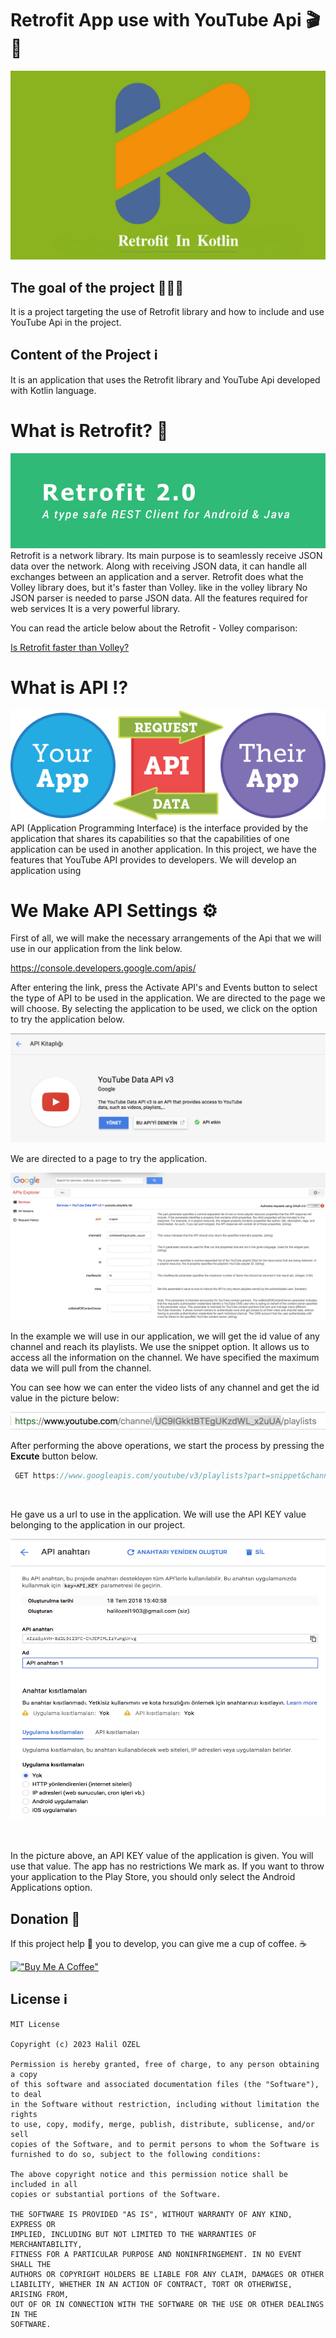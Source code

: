 # Retrofit App use with YouTube Api 🎬 🎥

![Screenshot](android.jpg)

## The goal of the project 🧑🏻‍💻
It is a project targeting the use of Retrofit library and how to include and use YouTube Api in the project.


## Content of the Project ℹ️
It is an application that uses the Retrofit library and YouTube Api developed with Kotlin language. <br>


# What is Retrofit? 🤨
![Screenshot](retrofit.jpg)
Retrofit is a network library. Its main purpose is to seamlessly receive JSON data over the network.
Along with receiving JSON data, it can handle all exchanges between an application and a server.
Retrofit does what the Volley library does, but it's faster than Volley. like in the volley library
No JSON parser is needed to parse JSON data. All the features required for web services
It is a very powerful library.

You can read the article below about the Retrofit - Volley comparison:

[Is Retrofit faster than Volley?](https://medium.com/@ali.muzaffar/is-retrofit-faster-than-volley-the-answer-may-surprise-you-4379bc589d7c)


# What is API ⁉️
![Screenshot](api.png) <br>
API (Application Programming Interface) is the interface provided by the application that shares its capabilities so that the capabilities of one application can be used in another application. In this project, we have the features that YouTube API provides to developers.
We will develop an application using


# We Make API Settings ⚙️

First of all, we will make the necessary arrangements of the Api that we will use in our application from the link below.

https://console.developers.google.com/apis/

After entering the link, press the Activate API's and Events button to select the type of API to be used in the application.
We are directed to the page we will choose. By selecting the application to be used, we click on the option to try the application below.

![Screenshot](res1.png) <br>

We are directed to a page to try the application.

![Screenshot](res3.png) <br>

In the example we will use in our application, we will get the id value of any channel and reach its playlists. We use the snippet option. It allows us to access all the information on the channel. We have specified the maximum data we will pull from the channel.

You can see how we can enter the video lists of any channel and get the id value in the picture below:

![Screenshot](res2.png) <br>

After performing the above operations, we start the process by pressing the **Excute** button below.

```java 
 GET https://www.googleapis.com/youtube/v3/playlists?part=snippet&channelId=UC9IGkktBTEgUKzdWL_x2uUA&maxResults=15&key={YOUR_API_KEY}
```
 <br>
 
He gave us a url to use in the application. We will use the API KEY value belonging to the application in our project.

<p>
   <img src="res5.png" width="700" height="450">
</p>

<br>

In the picture above, an API KEY value of the application is given. You will use that value. The app has no restrictions
We mark as. If you want to throw your application to the Play Store, you should only select the Android Applications option.

## Donation 💸

If this project help 💁 you to develop, you can give me a cup of coffee. ☕

[!["Buy Me A Coffee"](https://www.buymeacoffee.com/assets/img/custom_images/orange_img.png)](https://www.buymeacoffee.com/halilozel1903)

## License  ℹ️
```
MIT License

Copyright (c) 2023 Halil OZEL

Permission is hereby granted, free of charge, to any person obtaining a copy
of this software and associated documentation files (the "Software"), to deal
in the Software without restriction, including without limitation the rights
to use, copy, modify, merge, publish, distribute, sublicense, and/or sell
copies of the Software, and to permit persons to whom the Software is
furnished to do so, subject to the following conditions:

The above copyright notice and this permission notice shall be included in all
copies or substantial portions of the Software.

THE SOFTWARE IS PROVIDED "AS IS", WITHOUT WARRANTY OF ANY KIND, EXPRESS OR
IMPLIED, INCLUDING BUT NOT LIMITED TO THE WARRANTIES OF MERCHANTABILITY,
FITNESS FOR A PARTICULAR PURPOSE AND NONINFRINGEMENT. IN NO EVENT SHALL THE
AUTHORS OR COPYRIGHT HOLDERS BE LIABLE FOR ANY CLAIM, DAMAGES OR OTHER
LIABILITY, WHETHER IN AN ACTION OF CONTRACT, TORT OR OTHERWISE, ARISING FROM,
OUT OF OR IN CONNECTION WITH THE SOFTWARE OR THE USE OR OTHER DEALINGS IN THE
SOFTWARE.
```













